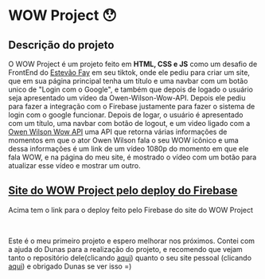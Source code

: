 <div>
  <h1>WOW Project &#128559</h1>
</div>
<div>
  <h2>Descrição do projeto</h2>
  <p>O WOW Project é um projeto feito em <strong>HTML, CSS e JS</strong> como um desafio de FrontEnd do <a href="https://vm.tiktok.com/ZMLTSUjWL/?k=1" target="_blank">Estevão Fay</a> em seu tiktok, onde ele pediu para criar um site, que em sua página principal tenha um título e uma navbar com um botão unico de "Login com o Google", e também que depois de logado o usuário seja apresentado um vídeo da Owen-Wilson-Wow-API. Depois ele pediu para fazer a integração com o Firebase justamente para fazer o sistema de login com o google funcionar. Depois de logar, o usuário é apresentado com um título, uma navbar com botão de logout, e um video ligado com a <a href="https://owen-wilson-wow-api.herokuapp.com/" target="_blank">Owen Wilson Wow API</a> uma API que retorna várias informações de momentos em que o ator Owen Wilson fala o seu WOW icônico e uma dessa informações é um link de um vídeo 1080p do momento em que ele fala WOW, e na página do meu site, é mostrado o vídeo com um botão para atualizar esse vídeo e mostrar um outro.</p>
</div>
<div>
    <h2><a href="https://wow-project-44fdc.web.app/">Site do WOW Project pelo deploy do Firebase</a></h2>
    <p>Acima tem o link para o deploy feito pelo Firebase do site do WOW Project</p>
</div>
<br>
<div>
    <p>Este é o meu primeiro projeto e espero melhorar nos próximos. Contei com a ajuda do Dunas para a realização do projeto, e recomendo que vejam tanto o repositório dele(clicando <a href="https://github.com/luandunas">aqui</a>) quanto o seu site pessoal (clicando <a href="https://luandunas.ga">aqui</a>) e obrigado Dunas se ver isso =)</p>
</div>
